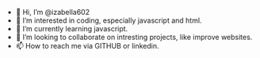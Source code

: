 - 👋 Hi, I’m @izabella602
- 👀 I’m interested in coding, especially javascript and html.
- 🌱 I’m currently learning javascript.
- 💞️ I’m looking to collaborate on intresting projects, like improve websites.
- 📫 How to reach me via GITHUB or linkedin.

<!---
izabella602/izabella602 is a ✨ special ✨ repository because its `README.md` (this file) appears on your GitHub profile.
You can click the Preview link to take a look at your changes.
--->

